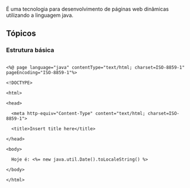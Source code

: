 É uma tecnologia para desenvolvimento de páginas web dinâmicas utilizando a linguagem java.

## Tópicos

### Estrutura básica

``` html4strict
<%@ page language="java" contentType="text/html; charset=ISO-8859-1" pageEncoding="ISO-8859-1"%>
<!DOCTYPE>
<html>
<head>
  <meta http-equiv="Content-Type" content="text/html; charset=ISO-8859-1">
  <title>Insert title here</title>
</head>
<body>
  Hoje é: <%= new java.util.Date().toLocaleString() %>
</body>
</html>
```

